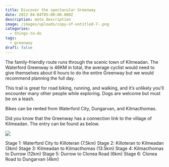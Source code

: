 ```yaml
---
title: Discover the spectacular Greenway
date: 2022-04-04T05:00:00.000Z
description: meta description
image: /images/uploads/copy-of-untitled-7-.png
categories:
  - things-to-do
tags:
  - greenway
draft: false
---
```

The family-friendly route runs through the scenic town of Kilmeadan. The Waterford Greenway is 46KM in total, the average cyclist would need to give themselves about 6 hours to do the entire Greenway but we would recommend planning the full day.

This trail is great for road biking, running, and walking, and it’s unlikely you’ll encounter many other people while exploring. Dogs are welcome but must be on a leash.

Bikes can be rented from Waterford City, Dungarvan, and Kilmacthomas.

Did you know that the Greenway has a connection link to the village of Kilmeadan. The entry can be found as below.

![](/images/uploads/copy-of-untitled-5-.png)

Stage 1: Waterford City to Killoteran (7.5km)
Stage 2: Killoteran to Kilmeadan (3km)
Stage 3: Kilmeadan to Kilmacthomas (13.5km)
Stage 4: Kilmacthomas to Durrow (12km)
Stage 5: Durrow to Clonea Road (6km)
Stage 6: Clonea Road to Dungarvan (4km)